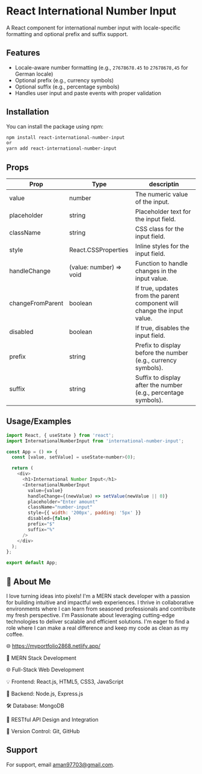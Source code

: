 # React International Number Input

A React component for international number input with locale-specific formatting and optional prefix and suffix support.

## Features

- Locale-aware number formatting (e.g., `27678678.45` to `27678678,45` for German locale)
- Optional prefix (e.g., currency symbols)
- Optional suffix (e.g., percentage symbols)
- Handles user input and paste events with proper validation

## Installation

You can install the package using npm:

```bash
npm install react-international-number-input
or
yarn add react-international-number-input
```
## Props

| Prop | Type              |  descriptin |
|--------|--------------------------|---|
| value   | number |The numeric value of the input.|
| placeholder   | string |Placeholder text for the input field.|
| className   | string |CSS class for the input field.|
| style  | React.CSSProperties |Inline styles for the input field.|
| handleChange   | (value: number) => void |Function to handle changes in the input value.|
| changeFromParent   | boolean |If true, updates from the parent component will change the input value.|
| disabled   | boolean |If true, disables the input field.|
| prefix   | string |Prefix to display before the number (e.g., currency symbols).|
| suffix   | string |Suffix to display after the number (e.g., percentage symbols).|
## Usage/Examples

```javascript
import React, { useState } from 'react';
import InternationalNumberInput from 'international-number-input';

const App = () => {
  const [value, setValue] = useState<number>(0);

  return (
    <div>
      <h1>International Number Input</h1>
      <InternationalNumberInput
        value={value}
        handleChange={(newValue) => setValue(newValue || 0)}
        placeholder="Enter amount"
        className="number-input"
        style={{ width: '200px', padding: '5px' }}
        disabled={false}
        prefix="$"
        suffix="%"
      />
    </div>
  );
};

export default App;

```


## 🚀 About Me
I love turning ideas into pixels! I'm a MERN stack developer with a passion for building intuitive and impactful web experiences. I thrive in collaborative environments where I can learn from seasoned professionals and contribute my fresh perspective. I'm Passionate about leveraging cutting-edge technologies to deliver scalable and efficient solutions. I'm eager to find a role where I can make a real difference and keep my code as clean as my coffee.

🌐 https://myportfolio2868.netlify.app/

🚀 MERN Stack Development

🌐 Full-Stack Web Development

💡 Frontend: React.js, HTML5, CSS3, JavaScript

🔧 Backend: Node.js, Express.js

🛠️ Database: MongoDB

🔐 RESTful API Design and Integration

🔄 Version Control: Git, GitHub


## Support

For support, email aman97703@gmail.com.

